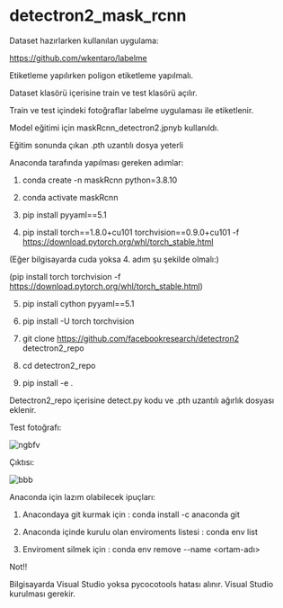 # detectron2_mask_rcnn

Dataset hazırlarken kullanılan uygulama:

https://github.com/wkentaro/labelme

Etiketleme yapılırken poligon etiketleme yapılmalı.

Dataset klasörü içerisine train ve test klasörü açılır.

Train ve test içindeki fotoğraflar labelme uygulaması ile etiketlenir.


Model eğitimi için maskRcnn_detectron2.jpnyb kullanıldı.

Eğitim sonunda çıkan .pth uzantılı dosya yeterli


Anaconda tarafında yapılması gereken adımlar:

1. conda create -n maskRcnn python=3.8.10

2. conda activate maskRcnn

3. pip install pyyaml==5.1

4. pip install torch==1.8.0+cu101 torchvision==0.9.0+cu101 -f https://download.pytorch.org/whl/torch_stable.html

 (Eğer bilgisayarda cuda yoksa 4. adım şu şekilde olmalı:)

 (pip install torch torchvision -f https://download.pytorch.org/whl/torch_stable.html)
 
5. pip install cython pyyaml==5.1

6. pip install -U torch torchvision

7. git clone https://github.com/facebookresearch/detectron2 detectron2_repo

8. cd detectron2_repo

9. pip install -e .

Detectron2_repo içerisine detect.py kodu ve .pth uzantılı ağırlık dosyası eklenir.

Test fotoğrafı:

![ngbfv](https://user-images.githubusercontent.com/62421679/221659824-90beaef5-6523-4284-94a3-8b8a44eb5ae9.PNG)

Çıktısı:

![bbb](https://user-images.githubusercontent.com/62421679/228287155-109988e1-0fa0-4bc6-a9bd-599ab681c41e.png)


Anaconda için lazım olabilecek ipuçları:

1. Anacondaya git kurmak için :  conda install -c anaconda git

2. Anaconda içinde kurulu olan enviroments listesi :  conda env list

3. Enviroment silmek için :  conda env remove --name <ortam-adı>

Not!!

Bilgisayarda Visual Studio yoksa pycocotools hatası alınır. Visual Studio kurulması gerekir.
